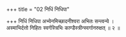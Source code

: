 +++
title = "02 निधिं निधिपा"

+++
निधिं निधिपा अभ्येनमिच्छादनीश्वरा अभितः सन्त्वन्ये ।  
अस्माभिर्दत्तो निहितः स्वर्गस्त्रिभिः काण्डैस्त्रीन्स्वर्गानरुक्षत् ॥ २ ॥